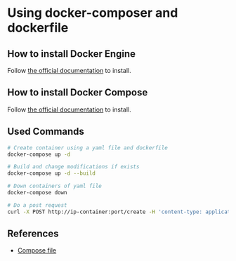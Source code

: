 # Using docker-composer and dockerfile

## How to install Docker Engine

Follow [the official documentation](https://docs.docker.com/engine/install/ubuntu/) to install.

## How to install Docker Compose

Follow [the official documentation](https://docs.docker.com/compose/install/) to install.

## Used Commands

```bash
# Create container using a yaml file and dockerfile
docker-compose up -d

# Build and change modifications if exists
docker-compose up -d --build

# Down containers of yaml file
docker-compose down

# Do a post request
curl -X POST http://ip-container:port/create -H 'content-type: application/json' -d '{"name": "Whatsername"}'
```

## References

- [Compose file](https://docs.docker.com/compose/compose-file/)
